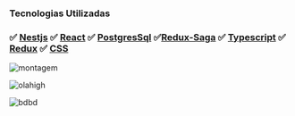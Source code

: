 ### Tecnologias Utilizadas

### ✅ [Nestjs](https://docs.nestjs.com/)  ✅ [React](https://pt-br.reactjs.org/) ✅ [PostgresSql](https://www.postgresql.org/) ✅[Redux-Saga](https://redux-saga.js.org/)  ✅ [Typescript](https://www.typescriptlang.org/) ✅ [Redux](https://redux.js.org/) ✅  [CSS](https://developer.mozilla.org/pt-BR/docs/Web/CSS)

![montagem](https://user-images.githubusercontent.com/38596921/215652532-68933564-ab22-427e-8d0c-aa5cda62d8cd.png)

![olahigh](https://user-images.githubusercontent.com/38596921/215655273-3e8a4af9-c8d9-40c1-93f3-d75b78dbcb4f.gif)

![bdbd](https://user-images.githubusercontent.com/38596921/215658583-651fc25b-6ecc-48d8-a96a-57ea72952080.png)



